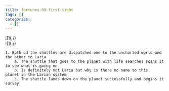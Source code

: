 ```yaml
---
title: fortunes-09-first-sight
tags: []
categories:
  - []
---
```

<!-- more --><div class="embedded-image-left">![](./)</div><div class="embedded-image-right">![](./)</div>

	1. Both od the shuttles are dispatched one to the uncharted world and the other to Laria
		a. The shuttle that goes to the planet with life searches scans it to see what is going on
		b. Is definitely not Laria but why is there no name to this  planet in the Larian system
		c. The shuttle lands down on the planet successfully and begins it survey

